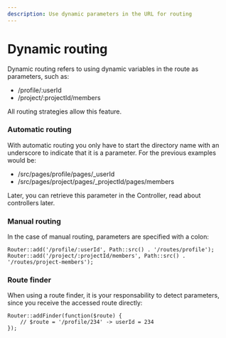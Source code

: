```yaml
---
description: Use dynamic parameters in the URL for routing
---
```


# Dynamic routing

Dynamic routing refers to using dynamic variables in the route as parameters, such as:

* /profile/:userId
* /project/:projectId/members

All routing strategies allow this feature.

### Automatic routing

With automatic routing you only have to start the directory name with an underscore to indicate that it is a parameter. For the previous examples would be:

* /src/pages/profile/pages/\_userId
* /src/pages/project/pages/\_projectId/pages/members

Later, you can retrieve this parameter in the Controller, read about controllers later.

### Manual routing

In the case of manual routing, parameters are specified with a colon:

```
Router::add('/profile/:userId', Path::src() . '/routes/profile');
Router::add('/project/:projectId/members', Path::src() . '/routes/project-members');
```

### Route finder

When using a route finder, it is your responsability to detect parameters, since you receive the accessed route directly:

```
Router::addFinder(function($route) {
    // $route = '/profile/234' -> userId = 234
});
```

